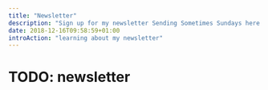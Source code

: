```yaml
---
title: "Newsletter"
description: "Sign up for my newsletter Sending Sometimes Sundays here."
date: 2018-12-16T09:58:59+01:00
introAction: "learning about my newsletter"
---
```

# TODO: newsletter
